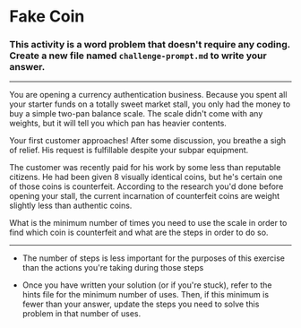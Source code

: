 # Fake Coin

### This activity is a word problem that doesn't require any coding. Create a new file named `challenge-prompt.md` to write your answer.

<hr>

You are opening a currency authentication business. Because you spent all your starter funds on a totally sweet market stall, you only had the money to buy a simple two-pan balance scale. The scale didn't come with any weights, but it will tell you which pan has heavier contents.

Your first customer approaches! After some discussion, you breathe a sigh of relief. His request is fulfillable despite your subpar equipment.

The customer was recently paid for his work by some less than reputable citizens. He had been given 8 visually identical coins, but he's certain one of those coins is counterfeit. According to the research you'd done before opening your stall, the current incarnation of counterfeit coins are weight slightly less than authentic coins.

What is the minimum number of times you need to use the scale in order to find which coin is counterfeit and what are the steps in order to do so.

<hr>

* The number of steps is less important for the purposes of this exercise than the actions you're taking during those steps

* Once you have written your solution (or if you're stuck), refer to the hints file for the minimum number of uses. Then, if this minimum is fewer than your answer, update the steps you need to solve this problem in that number of uses.